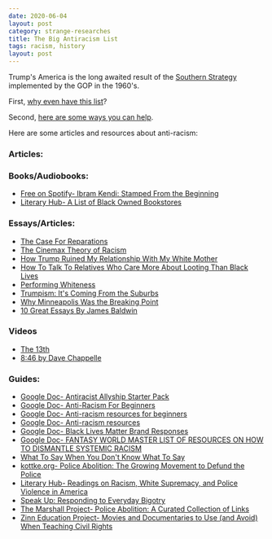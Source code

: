 ```yaml
---
date: 2020-06-04
layout: post
category: strange-researches
title: The Big Antiracism List
tags: racism, history
layout: post
---
```


Trump's America is the long awaited result of the [Southern Strategy](https://www.thenation.com/article/archive/exclusive-lee-atwaters-infamous-1981-interview-southern-strategy/) implemented by the GOP in the 1960's. 

First, [why even have this list](https://www.vulture.com/2020/06/anti-racist-reading-lists-what-are-they-for.html)? 

Second, [here are some ways you can help](https://blacklivesmatters.carrd.co/).

Here are some articles and resources about anti-racism: 

### Articles:  



### Books/Audiobooks:  
*   [Free on Spotify- Ibram Kendi: Stamped From the Beginning](https://open.spotify.com/album/6PzcVM8Z1GMqeGlMBQ6ikX?si=G-3uabQhQaCTd3-q5mgeYA)  
*   [Literary Hub- A List of Black Owned Bookstores](https://lithub.com/you-can-order-today-from-these-black-owned-independent-bookstores/)


### Essays/Articles:  
*   [The Case For Reparations](https://www.theatlantic.com/magazine/archive/2014/06/the-case-for-reparations/361631/)
*   [The Cinemax Theory of Racism](https://whatever.scalzi.com/2016/11/10/the-cinemax-theory-of-racism/)  
*   [How Trump Ruined My Relationship With My White Mother](https://verysmartbrothas.theroot.com/how-trump-ruined-my-relationship-with-my-white-mother-1797935049)
*   [How To Talk To Relatives Who Care More About Looting Than Black Lives](https://www.vice.com/en_us/article/y3zvgv/how-to-talk-to-relatives-who-care-more-about-looting-than-black-lives)
*   [Performing Whiteness](https://www.theparisreview.org/blog/2020/06/08/the-performance-of-white-bodies/?src=longreads&mc_cid=8f5f38b1e8&mc_eid=caf549b38c)  
*   [Trumpism: It's Coming From the Suburbs](https://www.thenation.com/article/trumpism-its-coming-from-the-suburbs/)  
*   [Why Minneapolis Was the Breaking Point](https://www.theatlantic.com/politics/archive/2020/06/wesley-lowery-george-floyd-minneapolis-black-lives/612391/?mc_cid=8f5f38b1e8&mc_eid=caf549b38c)  
*   [10 Great Essays By James Baldwin](https://tetw.org/post/189189895385/10-great-essays-by-james-baldwin)

### Videos
*   [The 13th](https://www.youtube.com/watch?v=krfcq5pF8u8)
*   [8:46 by Dave Chappelle](https://www.youtube.com/watch?v=3tR6mKcBbT4&t=2s)

### Guides:  

*   [Google Doc- Antiracist Allyship Starter Pack](https://docs.google.com/spreadsheets/d/1bUJrgX8vspyy7YttiEC2vD0DawrpPYiZs94V0ov7qZQ/htmlview?utm_source=Internet+Brunch&utm_campaign=7b028f6dfd-EMAIL_CAMPAIGN_2019_09_12_01_00_COPY_01&utm_medium=email&utm_term=0_fb5e40aa73-7b028f6dfd-490913537&mc_cid=7b028f6dfd&mc_eid=27588c5aec)  
*   [Google Doc- Anti-Racism For Beginners](https://docs.google.com/document/d/1S5uckFHCA_XZkxG0Zg5U4GQGbY_RklZARwu43fqJH0E/)  
*   [Google Doc- Anti-racism resources for beginners](https://docs.google.com/document/d/1BRlF2_zhNe86SGgHa6-VlBO-QgirITwCTugSfKie5Fs/preview?pru=AAABcpbWkcc*CBBZ_VAF1cElWQmXWJ7rig)  
*   [Google Doc- Anti-racism resources](https://docs.google.com/document/d/1hpub-jkm9cLzJWqZSsETqbE6tZ13Q0UbQz--vQ2avEc/preview?pru=AAABcpbkRzM*BeCKPCI_8cURmv4jUNaBSA)  
*   [Google Doc- Black Lives Matter Brand Responses](https://docs.google.com/presentation/d/19d2SDI4yEbkSyPnFqHNwcc7TAb_4PaVEza3FprS_2Nk/mobilepresent#slide=id.g8817a0a96d_1_7)  
*   [Google Doc- FANTASY WORLD MASTER LIST OF RESOURCES ON HOW TO DISMANTLE SYSTEMIC RACISM ](https://docs.google.com/spreadsheets/d/16CFLrMySyQR8cLTmACUKtHfc-UQ9PUA0ktLAfApydS8/htmlview?usp=sharing&pru=AAABcp-_Ugs*A0UERb4cNVY5iyroEPcoKQ&utm_source=Internet+Brunch&utm_campaign=a3ae35e6e0-EMAIL_CAMPAIGN_2019_09_12_01_00_COPY_01&utm_medium=email&utm_term=0_fb5e40aa73-a3ae35e6e0-490892833&mc_cid=a3ae35e6e0&mc_eid=96382e5ff9)
*  [What To Say When You Don't Know What To Say](https://www.instagram.com/p/CA-7y13piP6/?utm_source=Internet+Brunch&utm_campaign=a3ae35e6e0-EMAIL_CAMPAIGN_2019_09_12_01_00_COPY_01&utm_medium=email&utm_term=0_fb5e40aa73-a3ae35e6e0-490892833&mc_cid=a3ae35e6e0&mc_eid=96382e5ff9)
*   [kottke.org- Police Abolition: The Growing Movement to Defund the Police](https://kottke.org/20/06/police-abolition-defund-the-police)  
*   [Literary Hub- Readings on Racism, White Supremacy, and Police Violence in America](https://lithub.com/readings-on-racism-white-supremacy-and-police-violence-in-america/)  
*   [Speak Up: Responding to Everyday Bigotry](https://www.splcenter.org/20150125/speak-responding-everyday-bigotry)
*   [The Marshall Project- Police Abolition: A Curated Collection of Links](https://www.themarshallproject.org/records/3382-police-abolition)  
*   [Zinn Education Project- Movies and Documentaries to Use (and Avoid) When Teaching Civil Rights](https://www.zinnedproject.org/materials/two-thumbs-up/)